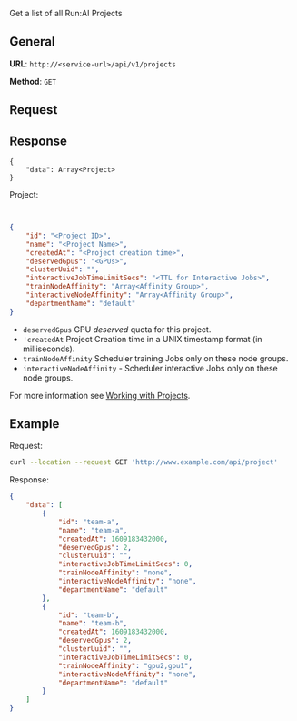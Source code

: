 Get a list of all Run:AI Projects

## General

__URL__:  `http://<service-url>/api/v1/projects`

__Method__: `GET`

## Request


## Response 
```
{
    "data": Array<Project>
}
```

Project:

``` json


{
    "id": "<Project ID>",
    "name": "<Project Name>",
    "createdAt": "<Project creation time>",
    "deservedGpus": "<GPUs>",
    "clusterUuid": "",
    "interactiveJobTimeLimitSecs": "<TTL for Interactive Jobs>",
    "trainNodeAffinity": "Array<Affinity Group>",
    "interactiveNodeAffinity": "Array<Affinity Group>",
    "departmentName": "default"
}

```

* `deservedGpus` GPU _deserved_ quota for this project.
* `'createdAt` Project Creation time in a UNIX timestamp format (in milliseconds).
* `trainNodeAffinity` Scheduler training Jobs only on these node groups.
* `interactiveNodeAffinity`  - Scheduler interactive Jobs only on these node groups.


For more information see [Working with Projects](../../Administrator/Admin-User-Interface-Setup/Working-with-Projects.md).

## Example

Request:

``` bash
curl --location --request GET 'http://www.example.com/api/project' 
```

Response:

``` json
{
    "data": [
        {
            "id": "team-a",
            "name": "team-a",
            "createdAt": 1609183432000,
            "deservedGpus": 2,
            "clusterUuid": "",
            "interactiveJobTimeLimitSecs": 0,
            "trainNodeAffinity": "none",
            "interactiveNodeAffinity": "none",
            "departmentName": "default"
        },
        {
            "id": "team-b",
            "name": "team-b",
            "createdAt": 1609183432000,
            "deservedGpus": 2,
            "clusterUuid": "",
            "interactiveJobTimeLimitSecs": 0,
            "trainNodeAffinity": "gpu2,gpu1",
            "interactiveNodeAffinity": "none",
            "departmentName": "default"
        }
    ]
}
```


